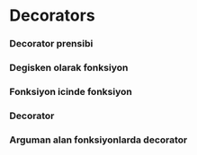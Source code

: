 <h1>Decorators</h1>
<h3>Decorator prensibi</h3>
<h3>Degisken olarak fonksiyon</h3>
<h3>Fonksiyon icinde fonksiyon</h3>
<h3>Decorator</h3>
<h3>Arguman alan fonksiyonlarda decorator</h3>